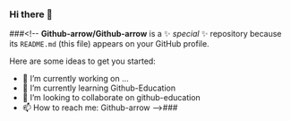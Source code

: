 ### Hi there 👋

###<!--
**Github-arrow/Github-arrow** is a ✨ _special_ ✨ repository because its `README.md` (this file) appears on your GitHub profile.

Here are some ideas to get you started:

- 🔭 I’m currently working on ...
- 🌱 I’m currently learning Github-Education
- 👯 I’m looking to collaborate on github-education
- 📫 How to reach me: Github-arrow
-->###
